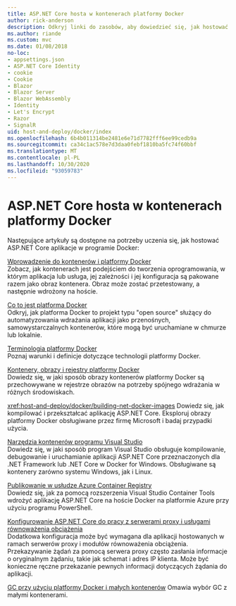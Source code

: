 ```yaml
---
title: ASP.NET Core hosta w kontenerach platformy Docker
author: rick-anderson
description: Odkryj linki do zasobów, aby dowiedzieć się, jak hostować aplikacje ASP.NET Core w kontenerach platformy Docker.
ms.author: riande
ms.custom: mvc
ms.date: 01/08/2018
no-loc:
- appsettings.json
- ASP.NET Core Identity
- cookie
- Cookie
- Blazor
- Blazor Server
- Blazor WebAssembly
- Identity
- Let's Encrypt
- Razor
- SignalR
uid: host-and-deploy/docker/index
ms.openlocfilehash: 6b4b011314be2481e6e71d7782fff6ee99cedb9a
ms.sourcegitcommit: ca34c1ac578e7d3daa0febf1810ba5fc74f60bbf
ms.translationtype: MT
ms.contentlocale: pl-PL
ms.lasthandoff: 10/30/2020
ms.locfileid: "93059783"
---
```

# <a name="host-aspnet-core-in-docker-containers"></a>ASP.NET Core hosta w kontenerach platformy Docker

Następujące artykuły są dostępne na potrzeby uczenia się, jak hostować ASP.NET Core aplikacje w programie Docker:

[Wprowadzenie do kontenerów i platformy Docker](/dotnet/standard/microservices-architecture/container-docker-introduction/index)  
Zobacz, jak kontenerach jest podejściem do tworzenia oprogramowania, w którym aplikacja lub usługa, jej zależności i jej konfiguracja są pakowane razem jako obraz kontenera. Obraz może zostać przetestowany, a następnie wdrożony na hoście.

[Co to jest platforma Docker](/dotnet/standard/microservices-architecture/container-docker-introduction/docker-defined)  
Odkryj, jak platforma Docker to projekt typu "open source" służący do automatyzowania wdrażania aplikacji jako przenośnych, samowystarczalnych kontenerów, które mogą być uruchamiane w chmurze lub lokalnie.

[Terminologia platformy Docker](/dotnet/standard/microservices-architecture/container-docker-introduction/docker-terminology)  
Poznaj warunki i definicje dotyczące technologii platformy Docker.

[Kontenery, obrazy i rejestry platformy Docker](/dotnet/standard/microservices-architecture/container-docker-introduction/docker-containers-images-registries)  
Dowiedz się, w jaki sposób obrazy kontenerów platformy Docker są przechowywane w rejestrze obrazów na potrzeby spójnego wdrażania w różnych środowiskach.

<xref:host-and-deploy/docker/building-net-docker-images> Dowiedz się, jak kompilować i przekształcać aplikację ASP.NET Core. Eksploruj obrazy platformy Docker obsługiwane przez firmę Microsoft i badaj przypadki użycia.

[Narzędzia kontenerów programu Visual Studio](xref:host-and-deploy/docker/visual-studio-tools-for-docker)  
Dowiedz się, w jaki sposób program Visual Studio obsługuje kompilowanie, debugowanie i uruchamianie aplikacji ASP.NET Core przeznaczonych dla .NET Framework lub .NET Core w Docker for Windows. Obsługiwane są kontenery zarówno systemu Windows, jak i Linux.

[Publikowanie w usłudze Azure Container Registry](/azure/vs-azure-tools-docker-hosting-web-apps-in-docker)  
Dowiedz się, jak za pomocą rozszerzenia Visual Studio Container Tools wdrożyć aplikację ASP.NET Core na hoście Docker na platformie Azure przy użyciu programu PowerShell.

[Konfigurowanie ASP.NET Core do pracy z serwerami proxy i usługami równoważenia obciążenia](xref:host-and-deploy/proxy-load-balancer)  
Dodatkowa konfiguracja może być wymagana dla aplikacji hostowanych w ramach serwerów proxy i modułów równoważenia obciążenia. Przekazywanie żądań za pomocą serwera proxy często zasłania informacje o oryginalnym żądaniu, takie jak schemat i adres IP klienta. Może być konieczne ręczne przekazanie pewnych informacji dotyczących żądania do aplikacji.

[GC przy użyciu platformy Docker i małych kontenerów](xref:performance/memory#sc) Omawia wybór GC z małymi kontenerami.